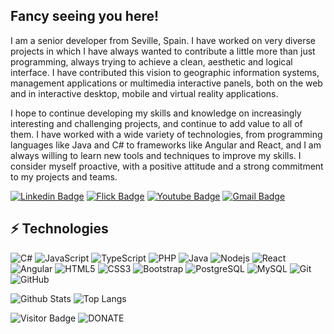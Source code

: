 ## Fancy seeing you here!

I am a senior developer from Seville, Spain. I have worked on very diverse projects in which I have always wanted to contribute a little more than just programming, always trying to achieve a clean, aesthetic and logical interface. I have contributed this vision to geographic information systems, management applications or multimedia interactive panels, both on the web and in interactive desktop, mobile and virtual reality applications.

I hope to continue developing my skills and knowledge on increasingly interesting and challenging projects, and continue to add value to all of them. I have worked with a wide variety of technologies, from programming languages like Java and C# to frameworks like Angular and React, and I am always willing to learn new tools and techniques to improve my skills. I consider myself proactive, with a positive attitude and a strong commitment to my projects and teams.


[![Linkedin Badge](https://img.shields.io/badge/-arandam-black?style=flat-square&logo=Linkedin&logoColor=blue&link=https://www.linkedin.com/in/arandam/)](https://www.linkedin.com/in/arandam/) [![Flick Badge](https://img.shields.io/badge/-aarandam-black?style=flat-square&logo=flickr&logoColor=white&link=https://www.flickr.com/photos/aarandam/)](https://www.flickr.com/photos/aarandam/) [![Youtube Badge](https://img.shields.io/badge/-alexwing-black?style=flat-square&logo=youtube&logoColor=darkred&link=https://www.youtube.com/@alex-wing/)](https://www.youtube.com/@alex-wing/) [![Gmail Badge](https://img.shields.io/badge/-alexwing@gmail.com-black?style=flat-square&logo=Gmail&logoColor=darkred&link=mailto:alexwing@gmail.com)](mailto:alexwing@gmail.com)

## ⚡ Technologies

![C#](https://img.shields.io/badge/-C%23-black?style=flat-square&logo=csharp) 
![JavaScript](https://img.shields.io/badge/-JavaScript-black?style=flat-square&logo=javascript)
![TypeScript](https://img.shields.io/badge/-TypeScript-black?style=flat-square&logo=typescript)
![PHP](https://img.shields.io/badge/-PHP-black?style=flat-square&logo=PHP) 
![Java](https://img.shields.io/badge/-java-black?style=flat-square&logo=java)
![Nodejs](https://img.shields.io/badge/-Nodejs-black?style=flat-square&logo=Node.js)
![React](https://img.shields.io/badge/-React-black?style=flat-square&logo=react)
![Angular](https://img.shields.io/badge/-Angular-black?style=flat-square&logo=Angular)
![HTML5](https://img.shields.io/badge/-HTML5-black?style=flat-square&logo=html5&logoColor=white)
![CSS3](https://img.shields.io/badge/-CSS3-black?style=flat-square&logo=css3)
![Bootstrap](https://img.shields.io/badge/-Bootstrap-black?style=flat-square&logo=bootstrap)
![PostgreSQL](https://img.shields.io/badge/-PostgreSQL-black?style=flat-square&logo=postgresql)
![MySQL](https://img.shields.io/badge/-MySQL-black?style=flat-square&logo=mysql)
![Git](https://img.shields.io/badge/-Git-black?style=flat-square&logo=git)
![GitHub](https://img.shields.io/badge/-GitHub-181717?style=flat-square&logo=github)


![Github Stats](https://github-readme-stats.vercel.app/api?username=alexwing&count_private=true&show_icons=true&include_all_commits=true&theme=transparent&hide_border=true&hide_title=true) ![Top Langs](https://github-readme-stats.vercel.app/api/top-langs/?username=alexwing&layout=compact&theme=transparent&hide_border=true&langs_count=10&hide_title=true&hide_progress=true)


![Visitor Badge](https://visitor-badge.laobi.icu/badge?page_id=alexwing.alexwing)
 ![DONATE](https://img.shields.io/badge/-DONATE-blue?style=flat-square&logo=github&logoColor=white&link=https://github.com/sponsors/alexwing)




